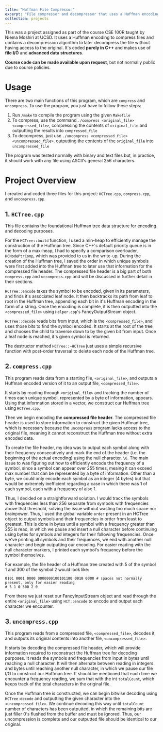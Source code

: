 ```yaml
---
title: "Huffman File Compressor"
excerpt: "File compressor and decompressor that uses a Huffman encoding.<br/><img src='/images/huffmantree.png'>"
collection: projects
---
```


This was a project assigned as part of the course CSE 100R taught by Niema Moshiri at UCSD. It uses a Huffman encoding to compress files and contains a decompression algorithm to later decompress the file without having access to the original. It's coded **purely in C++** and makes use of **file I/O** and **advanced data structures**. 

**Course code can be made available upon request**, but not normally public due to course policies. 

# Usage
There are two main functions of this program, which are `compress` and `uncompress`. To use the program, you just have to follow these steps:

1. Run `/make` to compile the program using the given `Makefile`
2. To compress, use the command `./compress <original_file> <compressed_file>`, compressing the contents of `original_file` and outputting the results into `compressed_file`
3. To decompress, just use `./uncompress <compressed_file> <uncompressed_file>`, outputting the contents of the `original_file` into `uncompressed_file` 

The program was tested normally with binary and text files but, in practice, it should work with any file using ASCII's general 256 characters. 

# Project Overview
I created and coded three files for this project: `HCTree.cpp`, `compress.cpp`, and `uncompress.cpp`. 

## 1. `HCTree.cpp`
This file contains the foundational Huffman tree data structure for encoding and decoding purposes. 

For the `HCTree::build` function, I used a min-heap to efficiently manage the construction of the Huffman tree. Since C++'s default priority queue is in the form of a max-heap, I had to specify a comparison overloader, `HCNodePtrComp`, which was provided to us in the write-up. During the creation of the Huffman tree, I saved the order in which unique symbols were first added into the Huffman tree to later use that information for the compressed file header. The compressed file header is a big part of both `compress.cpp` and `uncompress.cpp` and will be discussed in further detail in their sections.

`HCTree::encode` takes the symbol to be encoded, given in its parameters, and finds it's associated leaf node. It then backtracks its path from leaf to root in the Huffman tree, appending each bit in it's Huffman encoding in the form of a string. Once the encoding is complete, it is then outputted into the `<compressed_file>` using `Helper.cpp`'s FancyOutputStream object. 

`HCTree::decode` reads bits from input, which is the `<compressed_file>`, and uses those bits to find the symbol encoded. It starts at the root of the tree and chooses the child to traverse down to by the given bit from input. Once a leaf node is reached, it's given symbol is returned. 

The destructor method `HCTree::~HCTree` just uses a simple recursive function with post-order traversal to delete each node of the Huffman tree.

## 2. `compress.cpp` 
This program reads data from a starting file, `<original_file>`, and outputs a Huffman encoded version of it to an output file, `<compressed_file>`. 

It starts by reading through `<original_file>` and tracking the number of times each unique symbol, represented by a byte of information, appears. Using that information stored in a vector, we construct our Huffman tree using `HCTree.cpp`. 

Then we begin encoding the **compressed file header**. The compressed file header is used to store information to construct the given Huffman tree, which is necessary because the `uncompress` program lacks access to the original file, meaning it cannot reconstruct the Huffman tree without extra encoded data. 

To create the file header, my idea was to output each symbol along with their frequency consecutively and mark the end of the header (i.e. the beginning of the actual encoding) using the null character, `\0`. The main issue to was figuring out how to efficiently encode the frequency of a symbol, since a symbol can appear over 255 times, meaing it can exceed max number that can be represented by a byte of information. Other than a byte, we could only encode each symbol as an integer (4 bytes) but that would be extremely inefficient regarding a case in which there was 1 of each symbol, each with a frequency of also 1. 

Thus, I decided on a straightforward solution. I would track the symbols with frequencies less than 256 separate from symbols with frequencies above that threshold, solving the issue without wasting too much space nor brainpower. Thus, I used the global variable `order` present in an HCTree object to output symbols and their frequencies in order from least to greatest. This is done in bytes until a symbol with a frequency greater than 255 is read, in which we pause and insert a null character before continuing using bytes for symbols and integers for their following frequencies. Once we've printing all symbols and their frequences, we end with another null character and begin outputting our encoding. For easier reading with the null character markers, I printed each symbol's frequency before the symbol themselves. 

For example, the file header of a Huffman tree created with 5 of the symbol 1 and 300 of the symbol 2 would look like:

```
0101 0001 0000 0000000100101100 0010 0000 # spaces not normally present, only for easier reading
# 5 1 0 300 2 0
```

From there we just reset our FancyInputStream object and read through the entire `<original_file>` using `HCT::encode` to encode and output each character we encounter. 

## 3. `uncompress.cpp`
This program reads from a compressed file, `<compressed_file>`, decodes it, and outputs its original contents into another file, `<uncompressed_file>`.

It starts by decoding the compressed file header, which will provide information required to reconstruct the Huffman tree for decoding purposes. It reads the symbols and frequencies from input in bytes until reaching a null character. It will then alternate between reading in integers and bytes until reaching another null character, in which we pause our file I/O to construct our Huffman tree. It should be mentioned that each time we encounter a frequency reading, we sum that with the int `totalCount`, which keeps track of the total characters in the original file. 

Once the Huffman tree is constructed, we can begin bitwise decoding using `HCTree:decode` and outputting the given character into the `<uncompressed_file>`. We continue decoding this way until `totalCount` number of characters has been outputted, in which the remaining bits are just filler 0's flushed from the buffer and must be ignored. Thus, our uncompression is complete and our outputted file should be identical to our original. 

